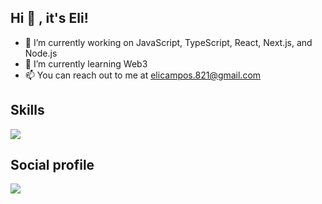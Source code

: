 ## Hi 👋 , it's Eli!
- 🔭 I’m currently working on JavaScript, TypeScript, React, Next.js, and Node.js
- 🌱 I’m currently learning Web3
- 📫 You can reach out to me at elicampos.821@gmail.com

## Skills
<p align="left">
  <a href="https://skillicons.dev">
    <img src="https://skillicons.dev/icons?i=js,ts,react,nextjs,redux,nodejs,express,angular,vue,jest,cypress,graphql,babel,d3,styledcomponents,materialui,tailwind,bootstrap,html,css,sass,less,jquery,nestjs,php,laravel,django,apollo,aws,docker,electron,figma,xd,ps,firebase,flask,postgres,mongodb,mysql,sequelize,postman,py,redis,supabase,sentry,npm,yarn,pnpm,grafana,git,gitlab,bitbucket,md,vscode,bash,powershell,heroku,jenkins,linux,ubuntu" />
  </a>
</p>

## Social profile
<p align="left">
  <a href="https://www.linkedin.com/in/eli-c-4abbb82a7">
    <img src="https://skillicons.dev/icons?i=linkedin" />
  </a>
</p>
